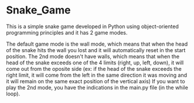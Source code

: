 # Snake_Game
This is a simple snake game developed in Python using object-oriented programming principles and it has 2 game modes.

The default game mode is the wall mode, which means that when the head of the snake hits the wall you lost and it will automatically reset in the start position.
The 2nd mode doesn't have walls, which means that when the head of the snake exceeds one of the 4 limits (right, up, left, down), it will come out from the oposite side (ex: if the head of the snake exceeds the right limit, it will come from the left in the same direction it was moving and it will remain on the same exact position of the vertical axis)
If you want to play the 2nd mode, you have the indications in the main.py file (in the while loop).
